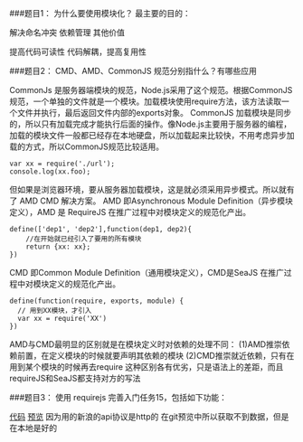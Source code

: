 ###题目1： 为什么要使用模块化？
最主要的目的：

解决命名冲突
依赖管理
其他价值

提高代码可读性
代码解耦，提高复用性

###题目2： CMD、AMD、CommonJS 规范分别指什么？有哪些应用

CommonJs 是服务器端模块的规范，Node.js采用了这个规范。根据CommonJS规范，一个单独的文件就是一个模块。加载模块使用require方法，该方法读取一个文件并执行，最后返回文件内部的exports对象。
CommonJS 加载模块是同步的，所以只有加载完成才能执行后面的操作。像Node.js主要用于服务器的编程，加载的模块文件一般都已经存在本地硬盘，所以加载起来比较快，不用考虑异步加载的方式，所以CommonJS规范比较适用。
```
var xx = require('./url');
console.log(xx.foo);
```
但如果是浏览器环境，要从服务器加载模块，这是就必须采用异步模式。所以就有了 AMD CMD 解决方案。 
AMD 即Asynchronous Module Definition（异步模块定义），AMD 是 RequireJS 在推广过程中对模块定义的规范化产出。
```
define(['dep1', 'dep2'],function(dep1, dep2){
    //在开始就已经引入了要用的所有模块
    return {xx: xx};
})
```
CMD 即Common Module Definition（通用模块定义），CMD是SeaJS 在推广过程中对模块定义的规范化产出。
```
define(function(require, exports, module) {
  // 用到XX模块，才引入
  var xx = require('XX')
})
```
AMD与CMD最明显的区别就是在模块定义时对依赖的处理不同：
(1)AMD推崇依赖前置，在定义模块的时候就要声明其依赖的模块
(2)CMD推崇就近依赖，只有在用到某个模块的时候再去require
这种区别各有优劣，只是语法上的差距，而且requireJS和SeaJS都支持对方的写法

###题目3： 使用 requirejs 完善入门任务15，包括如下功能：

 [代码](https://github.com/wpsumsun/daily/tree/master/amdDemo)
 [预览](https://wpsumsun.github.io/amdDomo/)
 因为用的新浪的api协议是http的  在git预览中所以获取不到数据，但是在本地是好的